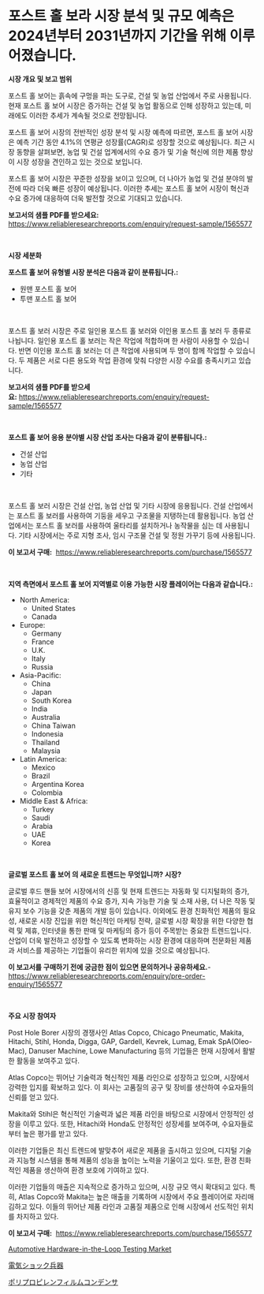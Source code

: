<p><h1>포스트 홀 보라 시장 분석 및 규모 예측은 2024년부터 2031년까지 기간을 위해 이루어졌습니다.</h1></p><p><strong>시장 개요 및 보고 범위</strong></p>
<p><p>포스트 홀 보어는 흙속에 구멍을 파는 도구로, 건설 및 농업 산업에서 주로 사용됩니다. 현재 포스트 홀 보어 시장은 증가하는 건설 및 농업 활동으로 인해 성장하고 있는데, 미래에도 이러한 추세가 계속될 것으로 전망됩니다. </p><p>포스트 홀 보어 시장의 전반적인 성장 분석 및 시장 예측에 따르면, 포스트 홀 보어 시장은 예측 기간 동안 4.1%의 연평균 성장률(CAGR)로 성장할 것으로 예상됩니다. 최근 시장 동향을 살펴보면, 농업 및 건설 업계에서의 수요 증가 및 기술 혁신에 의한 제품 향상이 시장 성장을 견인하고 있는 것으로 보입니다.</p><p>포스트 홀 보어 시장은 꾸준한 성장을 보이고 있으며, 더 나아가 농업 및 건설 분야의 발전에 따라 더욱 빠른 성장이 예상됩니다. 이러한 추세는 포스트 홀 보어 시장이 혁신과 수요 증가에 대응하여 더욱 발전할 것으로 기대되고 있습니다.</p></p>
<p><strong>보고서의 샘플 PDF를 받으세요:</strong> <a href="https://www.reliableresearchreports.com/enquiry/request-sample/1565577">https://www.reliableresearchreports.com/enquiry/request-sample/1565577</a></p>
<p>&nbsp;</p>
<p><strong>시장 세분화</strong></p>
<p><strong>포스트 홀 보어 유형별 시장 분석은 다음과 같이 분류됩니다.:</strong></p>
<p><ul><li>원맨 포스트 홀 보어</li><li>투맨 포스트 홀 보어</li></ul></p>
<p>&nbsp;</p>
<p><p>포스트 홀 보러 시장은 주로 일인용 포스트 홀 보러와 이인용 포스트 홀 보러 두 종류로 나뉩니다. 일인용 포스트 홀 보러는 작은 작업에 적합하며 한 사람이 사용할 수 있습니다. 반면 이인용 포스트 홀 보러는 더 큰 작업에 사용되며 두 명이 함께 작업할 수 있습니다. 두 제품은 서로 다른 용도와 작업 환경에 맞춰 다양한 시장 수요를 충족시키고 있습니다.</p></p>
<p><strong>보고서의 샘플 PDF를 받으세요:</strong>&nbsp;<a href="https://www.reliableresearchreports.com/enquiry/request-sample/1565577">https://www.reliableresearchreports.com/enquiry/request-sample/1565577</a></p>
<p>&nbsp;</p>
<p><strong> 포스트 홀 보어 응용 분야별 시장 산업 조사는 다음과 같이 분류됩니다.:</strong></p>
<p><ul><li>건설 산업</li><li>농업 산업</li><li>기타</li></ul></p>
<p>&nbsp;</p>
<p><p>포스트 홀 보러 시장은 건설 산업, 농업 산업 및 기타 시장에 응용됩니다. 건설 산업에서는 포스트 홀 보러를 사용하여 기둥을 세우고 구조물을 지탱하는데 활용됩니다. 농업 산업에서는 포스트 홀 보러를 사용하여 울타리를 설치하거나 농작물을 심는 데 사용됩니다. 기타 시장에서는 주로 지형 조사, 임시 구조물 건설 및 정원 가꾸기 등에 사용됩니다.</p></p>
<p><strong>이 보고서 구매:</strong>&nbsp; <a href="https://www.reliableresearchreports.com/purchase/1565577">https://www.reliableresearchreports.com/purchase/1565577</a></p>
<p>&nbsp;</p>
<p><strong>지역 측면에서 포스트 홀 보어 지역별로 이용 가능한 시장 플레이어는 다음과 같습니다.:</strong></p>
<p><ul>
    <li>
        North America:
        <ul>
            <li>United States</li>
            <li>Canada</li>
        </ul>
    </li>
    <li>
        Europe:
        <ul>
            <li>Germany</li>
            <li>France</li>
            <li>U.K.</li>
            <li>Italy</li>
            <li>Russia</li>
        </ul>
    </li>
    <li>
        Asia-Pacific:
        <ul>
            <li>China</li>
            <li>Japan</li>
            <li>South Korea</li>
            <li>India</li>
            <li>Australia</li>
            <li>China Taiwan</li>
            <li>Indonesia</li>
            <li>Thailand</li>
            <li>Malaysia</li>
        </ul>
    </li>
    <li>
        Latin America:
        <ul>
            <li>Mexico</li>
            <li>Brazil</li>
            <li>Argentina Korea</li>
            <li>Colombia</li>
        </ul>
    </li>
    <li>
        Middle East & Africa:
        <ul>
            <li>Turkey</li>
            <li>Saudi</li>
            <li>Arabia</li>
            <li>UAE</li>
            <li>Korea</li>
        </ul>
    </li>
    </ul></p>
<p>&nbsp;</p>
<p><strong>글로벌 포스트 홀 보어 의 새로운 트렌드는 무엇입니까? 시장?</strong></p>
<p><p>글로벌 후드 핸들 보어 시장에서의 신흥 및 현재 트렌드는 자동화 및 디지털화의 증가, 효율적이고 경제적인 제품의 수요 증가, 지속 가능한 기술 및 소재 사용, 더 나은 작동 및 유지 보수 기능을 갖춘 제품의 개발 등이 있습니다. 이외에도 환경 친화적인 제품의 필요성, 새로운 시장 진입을 위한 혁신적인 마케팅 전략, 글로벌 시장 확장을 위한 다양한 협력 및 제휴, 인터넷을 통한 판매 및 마케팅의 증가 등이 주목받는 중요한 트렌드입니다. 산업이 더욱 발전하고 성장할 수 있도록 변화하는 시장 환경에 대응하며 전문화된 제품과 서비스를 제공하는 기업들이 유리한 위치에 있을 것으로 예상됩니다.</p></p>
<p><strong>이 보고서를 구매하기 전에 궁금한 점이 있으면 문의하거나 공유하세요.</strong>- <a href="https://www.reliableresearchreports.com/enquiry/pre-order-enquiry/1565577">https://www.reliableresearchreports.com/enquiry/pre-order-enquiry/1565577</a></p>
<p>&nbsp;</p>
<p><strong>주요 시장 참여자</strong></p>
<p><p>Post Hole Borer 시장의 경쟁사인 Atlas Copco, Chicago Pneumatic, Makita, Hitachi, Stihl, Honda, Digga, GAP, Gardell, Kevrek, Lumag, Emak SpA(Oleo-Mac), Danuser Machine, Lowe Manufacturing 등의 기업들은 현재 시장에서 활발한 활동을 보여주고 있다. </p><p>Atlas Copco는 뛰어난 기술력과 혁신적인 제품 라인으로 성장하고 있으며, 시장에서 강력한 입지를 확보하고 있다. 이 회사는 고품질의 공구 및 장비를 생산하여 수요자들의 신뢰를 얻고 있다.</p><p>Makita와 Stihl은 혁신적인 기술력과 넓은 제품 라인을 바탕으로 시장에서 안정적인 성장을 이루고 있다. 또한, Hitachi와 Honda도 안정적인 성장세를 보여주며, 수요자들로부터 높은 평가를 받고 있다.</p><p>이러한 기업들은 최신 트렌드에 발맞추어 새로운 제품을 출시하고 있으며, 디지털 기술과 지능형 시스템을 통해 제품의 성능을 높이는 노력을 기울이고 있다. 또한, 환경 친화적인 제품을 생산하여 환경 보호에 기여하고 있다.</p><p>이러한 기업들의 매출은 지속적으로 증가하고 있으며, 시장 규모 역시 확대되고 있다. 특히, Atlas Copco와 Makita는 높은 매출을 기록하며 시장에서 주요 플레이어로 자리매김하고 있다. 이들의 뛰어난 제품 라인과 고품질 제품으로 인해 시장에서 선도적인 위치를 차지하고 있다.</p></p>
<p><strong>이 보고서 구매:</strong>&nbsp;&nbsp;<a href="https://www.reliableresearchreports.com/purchase/1565577">https://www.reliableresearchreports.com/purchase/1565577</a></p>
<p><p><a href="https://circular-yam-9b9.notion.site/Automotive-Hardware-in-the-Loop-Testing-Market-A-Comprehensive-Report-of-its-Market-Share-Growth--ffcb436134584715861b67b80c9eff15">Automotive Hardware-in-the-Loop Testing Market</a></p><p><a href="https://github.com/KaydenJohns1964/Market-Research-Report-List-1/blob/main/24866596009.md">電気ショック兵器</a></p><p><a href="https://github.com/marbadji/Market-Research-Report-List-1/blob/main/64170076008.md">ポリプロピレンフィルムコンデンサ</a></p></p>
